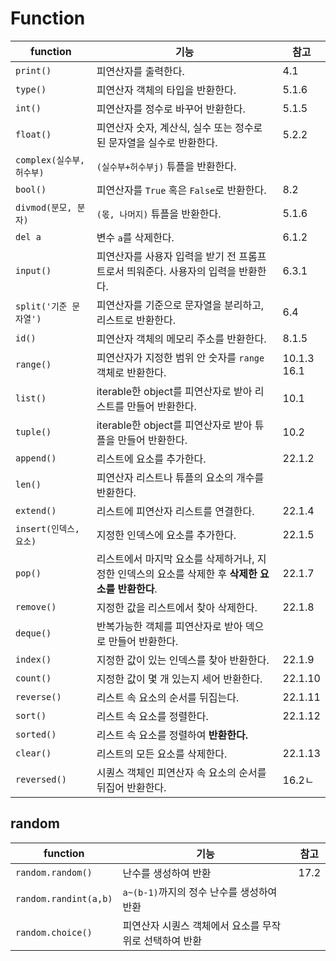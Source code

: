 # Function

| function                  | 기능                                                         | 참고             |
| ------------------------- | ------------------------------------------------------------ | ---------------- |
| `print()`                 | 피연산자를 출력한다.                                         | 4.1              |
| `type()`                  | 피연산자 객체의 타입을 반환한다.                             | 5.1.6            |
| `int()`                   | 피연산자를 정수로 바꾸어 반환한다.                           | 5.1.5            |
| `float()`                 | 피연산자 숫자, 계산식, 실수 또는 정수로 된 문자열을 실수로 반환한다. | 5.2.2            |
| `complex(실수부, 허수부)` | `(실수부+허수부j)` 튜플을 반환한다.                          |                  |
| `bool()`                  | 피연산자를 `True` 혹은 `False`로 반환한다.                   | 8.2              |
| `divmod(분모, 분자)`      | `(몫, 나머지)` 튜플을 반환한다.                              | 5.1.6            |
| `del a`                   | 변수 `a`를 삭제한다.                                         | 6.1.2            |
| `input()`                 | 피연산자를 사용자 입력을 받기 전 프롬프트로서 띄워준다. 사용자의 입력을 반환한다. | 6.3.1            |
| `split('기준 문자열')`    | 피연산자를 기준으로 문자열을 분리하고, 리스트로 반환한다.    | 6.4              |
| `id()`                    | 피연산자 객체의 메모리 주소를 반환한다.                      | 8.1.5            |
| `range()`                 | 피연산자가 지정한 범위 안 숫자를 `range` 객체로 반환한다.    | 10.1.3<br />16.1 |
| `list()`                  | iterable한 object를 피연산자로 받아 리스트를 만들어 반환한다. | 10.1             |
| `tuple()`                 | iterable한 object를 피연산자로 받아 튜플을 만들어 반환한다.  | 10.2             |
| `append()`                | 리스트에 요소를 추가한다.                                    | 22.1.2           |
| `len()`                   | 피연산자 리스트나 튜플의 요소의 개수를 반환한다.             |                  |
| `extend()`                | 리스트에 피연산자 리스트를 연결한다.                         | 22.1.4           |
| `insert(인덱스, 요소)`    | 지정한 인덱스에 요소를 추가한다.                             | 22.1.5           |
| `pop()`                   | 리스트에서 마지막 요소를 삭제하거나, 지정한 인덱스의 요소를 삭제한 후 **삭제한 요소를 반환한다**. | 22.1.7           |
| `remove()`                | 지정한 값을 리스트에서 찾아 삭제한다.                        | 22.1.8           |
| `deque()`                 | 반복가능한 객체를 피연산자로 받아 덱으로 만들어 반환한다.    |                  |
| `index()`                 | 지정한 값이 있는 인덱스를 찾아 반환한다.                     | 22.1.9           |
| `count()`                 | 지정한 값이 몇 개 있는지 세어 반환한다.                      | 22.1.10          |
| `reverse()`               | 리스트 속 요소의 순서를 뒤집는다.                            | 22.1.11          |
| `sort()`                  | 리스트 속 요소를 정렬한다.                                   | 22.1.12          |
| `sorted()`                | 리스트 속 요소를 정렬하여 **반환한다.**                      |                  |
| `clear()`                 | 리스트의 모든 요소를 삭제한다.                               | 22.1.13          |
| `reversed()`              | 시퀀스 객체인 피연산자 속 요소의 순서를 뒤집어 반환한다.     | 16.2ㄴ           |



## random

| function              | 기능                                                   | 참고 |
| --------------------- | ------------------------------------------------------ | ---- |
| `random.random()`     | 난수를 생성하여 반환                                   | 17.2 |
| `random.randint(a,b)` | `a~(b-1)`까지의 정수 난수를 생성하여 반환              |      |
| `random.choice()`     | 피연산자 시퀀스 객체에서 요소를 무작위로 선택하여 반환 |      |

